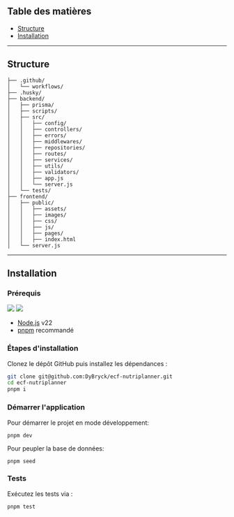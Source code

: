 ## Table des matières

- [Structure](#structure)
- [Installation](#installation)

---

## Structure

```
├── .github/
│   └── workflows/
├── .husky/
├── backend/
│   ├── prisma/
│   ├── scripts/
│   ├── src/
│   │   ├── config/
│   │   ├── controllers/
│   │   ├── errors/
│   │   ├── middlewares/
│   │   ├── repositories/
│   │   ├── routes/
│   │   ├── services/
│   │   ├── utils/
│   │   ├── validators/
│   │   ├── app.js
│   │   └── server.js
│   └── tests/
├── frontend/
│   ├── public/
│   │   ├── assets/
│   │   ├── images/
│   │   ├── css/
│   │   ├── js/
│   │   ├── pages/
│   │   ├── index.html
│   └── server.js
```

---

## Installation

### Prérequis

![](https://img.shields.io/badge/Node.js-v22.14.0-5FA04E?logo=nodedotjs) ![](https://img.shields.io/badge/pnpm-v10.7.1-F69220?logo=pnpm)

- [Node.js](https://nodejs.org/en) v22
- [pnpm](https://pnpm.io/) recommandé

### Étapes d'installation

Clonez le dépôt GitHub puis installez les dépendances :

```bash
git clone git@github.com:DyBryck/ecf-nutriplanner.git
cd ecf-nutriplanner
pnpm i
```

### Démarrer l'application

Pour démarrer le projet en mode développement:

```
pnpm dev
```

Pour peupler la base de données:

```
pnpm seed
```

### Tests

Exécutez les tests via :

```bash
pnpm test
```
